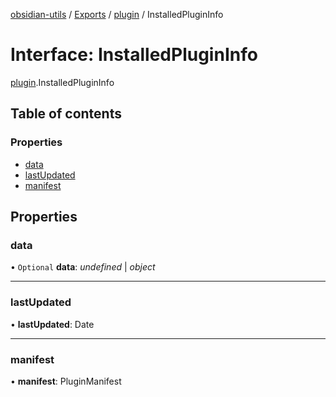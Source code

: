 [obsidian-utils](../README.md) / [Exports](../modules.md) / [plugin](../modules/plugin.md) / InstalledPluginInfo

# Interface: InstalledPluginInfo

[plugin](../modules/plugin.md).InstalledPluginInfo

## Table of contents

### Properties

- [data](plugin.installedplugininfo.md#data)
- [lastUpdated](plugin.installedplugininfo.md#lastupdated)
- [manifest](plugin.installedplugininfo.md#manifest)

## Properties

### data

• `Optional` **data**: *undefined* \| *object*

___

### lastUpdated

• **lastUpdated**: Date

___

### manifest

• **manifest**: PluginManifest
